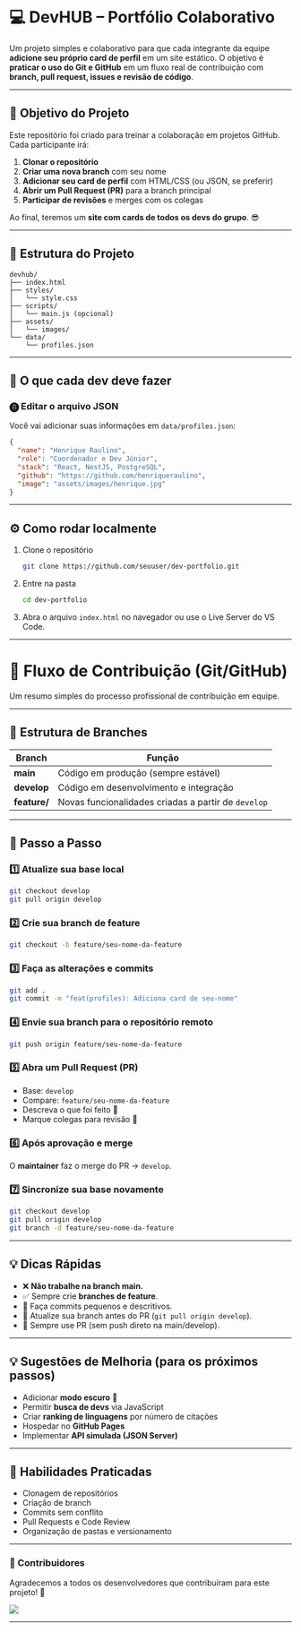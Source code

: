 # 💻 DevHUB – Portfólio Colaborativo

Um projeto simples e colaborativo para que cada integrante da equipe **adicione seu próprio card de perfil** em um site estático.
O objetivo é **praticar o uso do Git e GitHub** em um fluxo real de contribuição com **branch, pull request, issues e revisão de código**.

---

## 🚀 Objetivo do Projeto

Este repositório foi criado para treinar a colaboração em projetos GitHub.
Cada participante irá:

1. **Clonar o repositório**
2. **Criar uma nova branch** com seu nome
3. **Adicionar seu card de perfil** com HTML/CSS (ou JSON, se preferir)
4. **Abrir um Pull Request (PR)** para a branch principal
5. **Participar de revisões** e merges com os colegas

Ao final, teremos um **site com cards de todos os devs do grupo**. 😎

---

## 🧱 Estrutura do Projeto

```
devhub/
├── index.html
├── styles/
│   └── style.css
├── scripts/
│   └── main.js (opcional)
├── assets/
│   └── images/
└── data/
    └── profiles.json
```

---

## 🧩 O que cada dev deve fazer

### 🅑 Editar o arquivo JSON

Você vai adicionar suas informações em `data/profiles.json`:

```json
{
  "name": "Henrique Raulino",
  "role": "Coordenador e Dev Júnior",
  "stack": "React, NestJS, PostgreSQL",
  "github": "https://github.com/henriqueraulino",
  "image": "assets/images/henrique.jpg"
}
```

---

## ⚙️ Como rodar localmente

1. Clone o repositório

   ```bash
   git clone https://github.com/seuuser/dev-portfolio.git
   ```
2. Entre na pasta

   ```bash
   cd dev-portfolio
   ```
3. Abra o arquivo `index.html` no navegador
   ou use o Live Server do VS Code.

---

# 🔄 Fluxo de Contribuição (Git/GitHub)

Um resumo simples do processo profissional de contribuição em equipe.

---

## 🧭 Estrutura de Branches

| Branch       | Função                                              |
| ------------ | --------------------------------------------------- |
| **main**     | Código em produção (sempre estável)                 |
| **develop**  | Código em desenvolvimento e integração              |
| **feature/** | Novas funcionalidades criadas a partir de `develop` |

---

## 🚀 Passo a Passo

### 1️⃣ Atualize sua base local

```bash
git checkout develop
git pull origin develop
```

### 2️⃣ Crie sua branch de feature

```bash
git checkout -b feature/seu-nome-da-feature
```

### 3️⃣ Faça as alterações e commits

```bash
git add .
git commit -m "feat(profiles): Adiciona card de seu-nome"
```

### 4️⃣ Envie sua branch para o repositório remoto

```bash
git push origin feature/seu-nome-da-feature
```

### 5️⃣ Abra um Pull Request (PR)

* Base: `develop`
* Compare: `feature/seu-nome-da-feature`
* Descreva o que foi feito 📝
* Marque colegas para revisão 👀

### 6️⃣ Após aprovação e merge

O **maintainer** faz o merge do PR → `develop`.

### 7️⃣ Sincronize sua base novamente

```bash
git checkout develop
git pull origin develop
git branch -d feature/seu-nome-da-feature
```

---

## 💡 Dicas Rápidas

* ❌ **Não trabalhe na branch main.**
* ✅ Sempre crie **branches de feature**.
* 💬 Faça commits pequenos e descritivos.
* 🧹 Atualize sua branch antes do PR (`git pull origin develop`).
* 🙌 Sempre use PR (sem push direto na main/develop).

---

## 💡 Sugestões de Melhoria (para os próximos passos)

* Adicionar **modo escuro** 🌙
* Permitir **busca de devs** via JavaScript
* Criar **ranking de linguagens** por número de citações
* Hospedar no **GitHub Pages**
* Implementar **API simulada (JSON Server)**

---

## 🧠 Habilidades Praticadas

* Clonagem de repositórios
* Criação de branch
* Commits sem conflito
* Pull Requests e Code Review
* Organização de pastas e versionamento

---

### 💙 Contribuidores

Agradecemos a todos os desenvolvedores que contribuíram para este projeto! 🙌  

<a href="https://github.com/ti-eeepdjmm/dev-portifolio/graphs/contributors">
  <img src="https://contrib.rocks/image?repo=ti-eeepdjmm/dev-portifolio" />
</a>


---